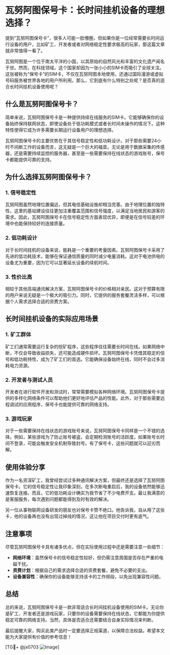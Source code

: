 # 瓦努阿图保号卡：长时间挂机设备的理想选择？

提到“瓦努阿图保号卡”，很多人可能一脸懵圈，但如果你是一位经常需要长时间运行设备的用户，比如矿工、开发者或者对网络稳定性要求极高的玩家，那这篇文章就非常值得一看了。

瓦努阿图是一个位于南太平洋的小国，以其原始的自然风光和丰富的文化遗产闻名于世。然而，在科技领域，这个国家却因为一张小小的SIM卡而吸引了全球关注。这张被称为“保号卡”的SIM卡，不仅在瓦努阿图本地使用，还通过国际漫游或虚拟号码服务被世界各地的用户所利用。那么，它到底有什么特别之处呢？是否真的适合长时间挂机设备使用呢？

## 什么是瓦努阿图保号卡？

简单来说，瓦努阿图保号卡是一种提供持续在线服务的SIM卡。它能够确保你的设备始终保持联网状态，即使设备处于低功耗模式或者长时间未操作的情况下。这种特性使得它成为许多需要长期运行设备用户的理想选择。

瓦努阿图保号卡的主要优势在于其信号稳定性和低功耗设计。对于那些需要24小时不间断工作的设备而言，这无疑是一个巨大的福音。无论是用于数据采集的传感器，还是需要持续监控的服务器，甚至是一些需要保持在线状态的游戏账号，保号卡都能提供可靠的支持。

## 为什么选择瓦努阿图保号卡？

### 1. **信号稳定性**
瓦努阿图虽然地理位置偏远，但其电信基础设施却相当完善。由于地理位置的独特性，这里的基站建设往往更加注重覆盖范围和信号强度，以满足当地居民和游客的需求。因此，瓦努阿图保号卡在信号稳定性方面表现优异，即便是在信号较差的环境中也能保持较好的连接质量。

### 2. **低功耗设计**
对于长时间挂机的设备来说，能耗是一个重要的考量因素。瓦努阿图保号卡采用了先进的低功耗技术，能够在保证通信质量的同时减少电量消耗。这对于电池供电的设备尤为重要，因为它可以显著延长设备的续航时间。

### 3. **性价比高**
相较于其他高端通讯解决方案，瓦努阿图保号卡的价格相对亲民。这对于预算有限的用户来说无疑是一个极大的吸引力。同时，它提供的服务套餐灵活多样，可以根据个人需求选择合适的资费方案。

## 长时间挂机设备的实际应用场景

### 1. **矿工群体**
矿工们通常需要运行复杂的挖矿程序，这些程序往往需要长时间在线。如果网络中断，不仅会导致收益损失，还可能造成硬件损坏。瓦努阿图保号卡凭借其稳定的信号和低功耗特性，成为了矿工们的首选。它能确保设备始终在线，同时不会过多消耗电力资源。

### 2. **开发者与测试人员**
开发者在进行软件开发和测试时，常常需要模拟各种网络环境。瓦努阿图保号卡提供的多样化网络条件可以帮助他们更好地评估产品的性能。此外，对于那些需要远程调试的应用程序，保号卡也能提供可靠的网络支持。

### 3. **游戏玩家**
对于一些需要保持在线状态的游戏账号来说，瓦努阿图保号卡同样是一个不错的选择。例如，某些游戏为了防止账号被盗，会定期检测账号的活跃度。如果账号长时间不登录，可能会触发安全机制导致封号。有了保号卡，这些问题就可以迎刃而解。

## 使用体验分享

作为一名资深矿工，我曾经尝试过多种通讯解决方案，但最终还是选择了瓦努阿图保号卡。它的信号稳定性让我印象深刻，在多次断电重启后，我的设备依然能够迅速恢复连接。而且，它的低功耗设计确实为我节省了不少电费开支。最让我满意的是客服服务，每次遇到问题都能得到及时有效的解决。

另一位从事物联网设备研发的朋友也对保号卡赞不绝口。他告诉我，自从用了这张卡，他的设备再也没有出现过掉线的情况，这让他在项目交付时更有底气。

## 注意事项

尽管瓦努阿图保号卡具有诸多优点，但在实际使用过程中还是需要注意一些细节：

- **网络环境**：虽然保号卡的信号稳定性较好，但仍需注意周围是否存在严重的电磁干扰。
- **资费计划**：根据自己的需求选择合适的资费套餐，避免不必要的支出。
- **设备兼容性**：确保你的设备能够支持该卡的工作频段，以免出现兼容性问题。

## 总结

总的来说，瓦努阿图保号卡是一款非常适合长时间挂机设备使用的SIM卡。无论你是矿工、开发者还是游戏玩家，只要你的设备需要保持在线状态，它都能为你提供稳定可靠的网络支持。当然，具体是否适合还需要结合自身实际情况来判断。

最后提醒大家，购买此类产品时一定要选择正规渠道，以保障合法权益。希望本文能为大家提供有价值的参考信息！

[TG💪+ @jx0703 ![Image](https://github.com/user-attachments/assets/dbca1d08-cadb-493c-b0ec-ad6f7a83f270)]